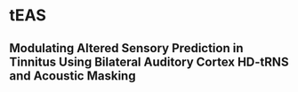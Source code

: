# tEAS
## Modulating Altered Sensory Prediction in Tinnitus Using Bilateral Auditory Cortex HD-tRNS and Acoustic Masking
